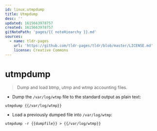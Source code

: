 ```yaml
---
id: linux.utmpdump
title: Utmpdump
desc: ''
updated: 1615663978757
created: 1615663978757
gitNotePath: 'pages/{{ noteHiearchy }}.md'
sources:
  - name: tldr-pages
    url: 'https://github.com/tldr-pages/tldr/blob/master/LICENSE.md'
    license: Creative Commons
---
```

# utmpdump

> Dump and load btmp, utmp and wtmp accounting files.

- Dump the `/var/log/wtmp` file to the standard output as plain text:

`utmpdump {{/var/log/wtmp}}`

- Load a previously dumped file into `/var/log/wtmp`:

`utmpdump -r {{dumpfile}} > {{/var/log/wtmp}}`

